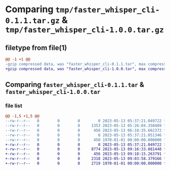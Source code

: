 # Comparing `tmp/faster_whisper_cli-0.1.1.tar.gz` & `tmp/faster_whisper_cli-1.0.0.tar.gz`

## filetype from file(1)

```diff
@@ -1 +1 @@
-gzip compressed data, was "faster_whisper_cli-0.1.1.tar", max compression
+gzip compressed data, was "faster_whisper_cli-1.0.0.tar", max compression
```

## Comparing `faster_whisper_cli-0.1.1.tar` & `faster_whisper_cli-1.0.0.tar`

### file list

```diff
@@ -1,5 +1,5 @@
--rw-r--r--   0        0        0        0 2023-05-13 05:37:21.049722 faster_whisper_cli-0.1.1/faster_whisper_cli/__init__.py
--rw-r--r--   0        0        0     1353 2023-05-13 05:26:04.350409 faster_whisper_cli-0.1.1/faster_whisper_cli/cli.py
--rw-r--r--   0        0        0      456 2023-05-13 06:18:35.662372 faster_whisper_cli-0.1.1/pyproject.toml
--rw-r--r--   0        0        0        0 2023-05-13 05:37:21.051346 faster_whisper_cli-0.1.1/README.md
--rw-r--r--   0        0        0      450 1970-01-01 00:00:00.000000 faster_whisper_cli-0.1.1/PKG-INFO
+-rw-r--r--   0        0        0        0 2023-05-13 05:37:21.049722 faster_whisper_cli-1.0.0/faster_whisper_cli/__init__.py
+-rw-r--r--   0        0        0     8774 2023-05-13 09:16:33.081448 faster_whisper_cli-1.0.0/faster_whisper_cli/cli.py
+-rw-r--r--   0        0        0      456 2023-05-13 09:18:15.263791 faster_whisper_cli-1.0.0/pyproject.toml
+-rw-r--r--   0        0        0     2318 2023-05-13 09:03:58.379166 faster_whisper_cli-1.0.0/README.md
+-rw-r--r--   0        0        0     2719 1970-01-01 00:00:00.000000 faster_whisper_cli-1.0.0/PKG-INFO
```


